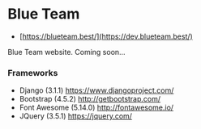 # Blue Team

- [https://blueteam.best/](https://dev.blueteam.best/)

Blue Team website. Coming soon...

### Frameworks

- Django (3.1.1) https://www.djangoproject.com/
- Bootstrap (4.5.2) http://getbootstrap.com/
- Font Awesome (5.14.0) http://fontawesome.io/
- JQuery (3.5.1) https://jquery.com/
